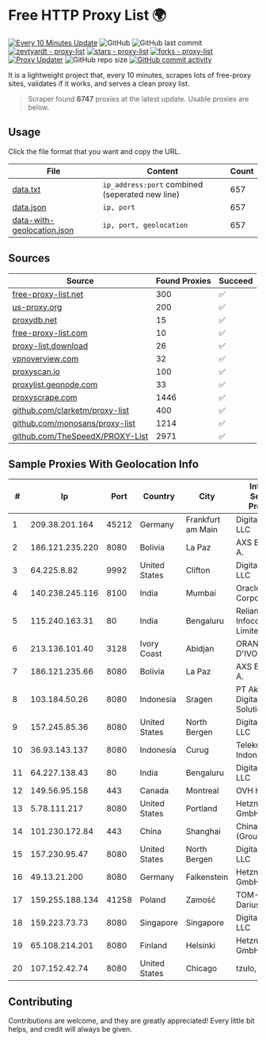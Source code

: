 
# Free HTTP Proxy List 🌍

[![Every 10 Minutes Update](https://github.com/mertguvencli/http-proxy-list/actions/workflows/main.yml/badge.svg?branch=main)](https://github.com/mertguvencli/http-proxy-list/actions/workflows/main.yml)
![GitHub](https://img.shields.io/github/license/mertguvencli/http-proxy-list)
![GitHub last commit](https://img.shields.io/github/last-commit/mertguvencli/http-proxy-list)
[![zevtyardt - proxy-list](https://img.shields.io/static/v1?label=zevtyardt&message=proxy-list&color=blue&logo=github)](https://github.com/zevtyardt/proxy-list "Go to GitHub repo")
[![stars - proxy-list](https://img.shields.io/github/stars/zevtyardt/proxy-list?style=social)](https://github.com/zevtyardt/proxy-list)
[![forks - proxy-list](https://img.shields.io/github/forks/zevtyardt/proxy-list?style=social)](https://github.com/zevtyardt/proxy-list)
[![Proxy Updater](https://github.com/zevtyardt/proxy-list/workflows/Proxy%20Updater/badge.svg)](https://github.com/zevtyardt/proxy-list/actions?query=workflow:"Proxy+Updater")
![GitHub repo size](https://img.shields.io/github/repo-size/zevtyardt/proxy-list)
[![GitHub commit activity](https://img.shields.io/github/commit-activity/m/zevtyardt/proxy-list?logo=commits)](https://github.com/zevtyardt/proxy-list/commits/main)

It is a lightweight project that, every 10 minutes, scrapes lots of free-proxy sites, validates if it works, and serves a clean proxy list.

> Scraper found **6747** proxies at the latest update. Usable proxies are below.

## Usage

Click the file format that you want and copy the URL.

|File|Content|Count|
|----|-------|-----|
|[data.txt](https://raw.githubusercontent.com/mertguvencli/http-proxy-list/main/proxy-list/data.txt)|`ip_address:port` combined (seperated new line)|657|
|[data.json](https://raw.githubusercontent.com/mertguvencli/http-proxy-list/main/proxy-list/data.json)|`ip, port`|657|
|[data-with-geolocation.json](https://raw.githubusercontent.com/mertguvencli/http-proxy-list/main/proxy-list/data-with-geolocation.json)|`ip, port, geolocation`|657|

## Sources

|Source|Found Proxies|Succeed|
|------|-------------|-------|
|[free-proxy-list.net](https://free-proxy-list.net)|300|✅|
|[us-proxy.org](https://www.us-proxy.org)|200|✅|
|[proxydb.net](http://proxydb.net)|15|✅|
|[free-proxy-list.com](https://free-proxy-list.com/?page=&port=&type%5B%5D=http&type%5B%5D=https&up_time=0&search=Search)|10|✅|
|[proxy-list.download](https://www.proxy-list.download/HTTP)|26|✅|
|[vpnoverview.com](https://vpnoverview.com/privacy/anonymous-browsing/free-proxy-servers)|32|✅|
|[proxyscan.io](https://www.proxyscan.io)|100|✅|
|[proxylist.geonode.com](https://proxylist.geonode.com/api/proxy-list?limit=300&page=1&sort_by=lastChecked&sort_type=desc&protocols=http,https)|33|✅|
|[proxyscrape.com](https://api.proxyscrape.com/v2/?request=displayproxies&protocol=http&timeout=10000&country=all&ssl=all&anonymity=all)|1446|✅|
|[github.com/clarketm/proxy-list](https://raw.githubusercontent.com/clarketm/proxy-list/master/proxy-list-raw.txt)|400|✅|
|[github.com/monosans/proxy-list](https://raw.githubusercontent.com/monosans/proxy-list/main/proxies/http.txt)|1214|✅|
|[github.com/TheSpeedX/PROXY-List](https://raw.githubusercontent.com/TheSpeedX/PROXY-List/master/http.txt)|2971|✅|


## Sample Proxies With Geolocation Info

|#|Ip|Port|Country|City|Internet Service Provider|
|-|--|----|-------|----|-------------------------|
|1|209.38.201.164|45212|Germany|Frankfurt am Main|DigitalOcean, LLC|
|2|186.121.235.220|8080|Bolivia|La Paz|AXS Bolivia S. A.|
|3|64.225.8.82|9992|United States|Clifton|DigitalOcean, LLC|
|4|140.238.245.116|8100|India|Mumbai|Oracle Corporation|
|5|115.240.163.31|80|India|Bengaluru|Reliance Jio Infocomm Limited|
|6|213.136.101.40|3128|Ivory Coast|Abidjan|ORANGE COTE D'IVOIRE|
|7|186.121.235.66|8080|Bolivia|La Paz|AXS Bolivia S. A.|
|8|103.184.50.26|8080|Indonesia|Sragen|PT Aktech Digital Solutions|
|9|157.245.85.36|8080|United States|North Bergen|DigitalOcean, LLC|
|10|36.93.143.137|8080|Indonesia|Curug|Telekomunikasi Indonesia|
|11|64.227.138.43|80|India|Bengaluru|DigitalOcean, LLC|
|12|149.56.95.158|443|Canada|Montreal|OVH Hosting|
|13|5.78.111.217|8080|United States|Portland|Hetzner Online GmbH|
|14|101.230.172.84|443|China|Shanghai|China Telecom (Group)|
|15|157.230.95.47|8080|United States|North Bergen|DigitalOcean, LLC|
|16|49.13.21.200|8080|Germany|Falkenstein|Hetzner Online GmbH|
|17|159.255.188.134|41258|Poland|Zamość|TOM-NET s.c. Dariusz Koper|
|18|159.223.73.73|8080|Singapore|Singapore|DigitalOcean, LLC|
|19|65.108.214.201|8080|Finland|Helsinki|Hetzner Online GmbH|
|20|107.152.42.74|8080|United States|Chicago|tzulo, inc.|



## Contributing

Contributions are welcome, and they are greatly appreciated! Every
little bit helps, and credit will always be given.

